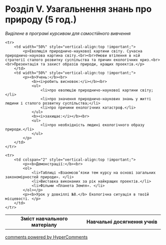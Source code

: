 <div id="hypercomments_widget" class="js-hypercomments-widget invisible"></div>

# Розділ V. Узагальнення знань про природу (5 год.)

<p><i>Виділене в програмі курсивом для самостійного вивчення</i></p>

<table>
	<tr>
		<td width="50%" align="center"><b>Зміст навчального матеріалу</b></td>
		<td width="50%" align="center"><b>Навчальні досягнення учнів</b></td>
	</tr>

	<tr>
		<td width="50%" style="vertical-align:top !important;">
			<p>Еволюція природничо-наукової картини світу. Сучасна природничо-наукова картина світу.<br><br>Умови втілення в ній стратегії сталого розвитку суспільства та причин екологічних криз.<br><br>Презентація та захист образів природи, кращих проектів.</p>
		</td>
		<td width="50%" style="vertical-align:top !important;">
			<p><b>Учень:</b><br>
				<b><i>робить висновок:</i></b><br>
				<ul>
					<li>про еволюцію природничо-наукової картини світу;</li>
					<li>про значення природничо-наукових знань у житті людини і сталого розвитку суспільства;</li>
					<li>про причини екологічних катастроф.</li>
				</ul>
				<b><i>захищає:</i></b><br>
				<ul>
					<li>про необхідність людині екологічного образу природи.</li>
				</ul>
			</p>
		</td>
	</tr>

	<tr>
		<td colspan="2" style="vertical-align:top !important;">
			<p><b>Демонстрації:</b><br>
			<ol>
				<li>Таблиці «Взаємозв’язки тем курсу на основі загальних закономірностей природи». </li>
				<li>Виставка виконаних за рік найкращих проектів.</li>
				<li>Фільми «Планета Земля». </li>
			</ol></p>
			<p><b>Урок у довкіллі №8.</b> Екологічна ситуація в твоїй місцевості. </p>
		</td>
	</tr>
</table>

<div class="js-hypercomments-container">
<a href="http://hypercomments.com" class="hc-link" title="comments widget">comments powered by HyperComments</a>
</div>